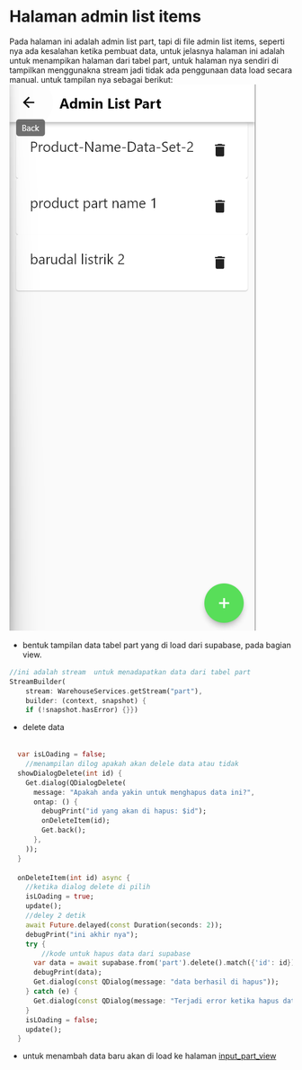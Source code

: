 # Halaman admin list items
Pada halaman ini adalah admin list part, tapi di file admin list items, seperti nya ada kesalahan ketika pembuat data, untuk jelasnya halaman ini adalah untuk menampikan halaman dari tabel part, untuk halaman nya sendiri di tampilkan menggunakna stream jadi tidak ada penggunaan data load secara manual. untuk tampilan nya sebagai berikut:
![admin_list_items](/assets/image/menu_admin/admin_list_item.png)

- bentuk tampilan data tabel part yang di load dari supabase, pada bagian view.
```dart
//ini adalah stream  untuk menadapatkan data dari tabel part
StreamBuilder(
    stream: WarehouseServices.getStream("part"),
    builder: (context, snapshot) {
    if (!snapshot.hasError) {}})
```
- delete data
```dart

  var isLOading = false;
    //menampilan dilog apakah akan delele data atau tidak
  showDialogDelete(int id) {
    Get.dialog(QDialogDelete(
      message: "Apakah anda yakin untuk menghapus data ini?",
      ontap: () {
        debugPrint("id yang akan di hapus: $id");
        onDeleteItem(id);
        Get.back();
      },
    ));
  }

  onDeleteItem(int id) async {
    //ketika dialog delete di pilih
    isLOading = true;
    update();
    //deley 2 detik
    await Future.delayed(const Duration(seconds: 2));
    debugPrint("ini akhir nya");
    try {
        //kode untuk hapus data dari supabase
      var data = await supabase.from('part').delete().match({'id': id});
      debugPrint(data);
      Get.dialog(const QDialog(message: "data berhasil di hapus"));
    } catch (e) {
      Get.dialog(const QDialog(message: "Terjadi error ketika hapus data"));
    }
    isLOading = false;
    update();
  }
```
- untuk menambah data baru akan di load ke halaman [input_part_view](../input_parts/README.md)
